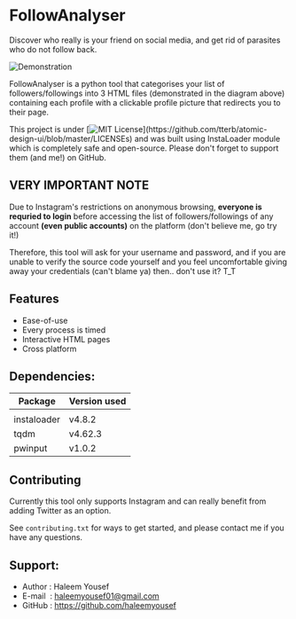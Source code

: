 # FollowAnalyser
Discover who really is your friend on social media, and get rid of parasites who do not follow back.


![Demonstration](https://user-images.githubusercontent.com/97648449/150620505-dce979b5-e85c-49ef-8690-9525c5691b48.jpg)


FollowAnalyser is a python tool that categorises your list of followers/followings into 3 HTML files (demonstrated in the diagram above) containing each profile with a clickable profile picture that redirects you to their page.

This project is under [![MIT License](https://img.shields.io/apm/l/atomic-design-ui.svg?)](https://github.com/tterb/atomic-design-ui/blob/master/LICENSEs) and was built using InstaLoader module which is completely safe and open-source. Please don't forget to support them (and me!) on GitHub.

## VERY IMPORTANT NOTE
Due to Instagram's restrictions on anonymous browsing, <b>everyone is requried to login</b> before accessing the list of followers/followings of any account <b>**(even public accounts)**</b> on the platform (don't believe me, go try it!) <br />

Therefore, this tool will ask for your username and password, and if you are unable to verify the source code yourself and you feel uncomfortable giving away your credentials (can't blame ya) then.. don't use it? T_T

## Features

- Ease-of-use
- Every process is timed
- Interactive HTML pages
- Cross platform

## Dependencies:

| Package     | Version used |
| ----------- | ------------ |
|             |              |
| instaloader | v4.8.2       |
| tqdm        | v4.62.3      |
| pwinput     | v1.0.2       |


## Contributing
Currently this tool only supports Instagram and can really benefit from adding Twitter as an option.

See `contributing.txt` for ways to get started, and please contact me if you have any questions.

## Support:

- Author : Haleem Yousef 
- E-mail  &nbsp;</b>: haleemyousef01@gmail.com 
- GitHub : https://github.com/haleemyousef 
</ul>
